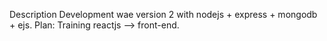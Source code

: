 Description
Development wae version 2 with nodejs + express + mongodb + ejs.
Plan: Training reactjs --> front-end.